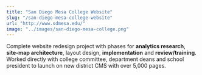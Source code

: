 ```yaml
---
title: "San Diego Mesa College Website"
slug: "/san-diego-mesa-college-website"
url: "http://www.sdmesa.edu/"
image: "../images/san-diego-mesa-college.png"
---
```


Complete website redesign project with phases for **analytics research**, **site-map architecture**, layout design, **implementation** and **review/training**. Worked directly with college committee, department deans and school president to launch on new district CMS with over 5,000 pages.

